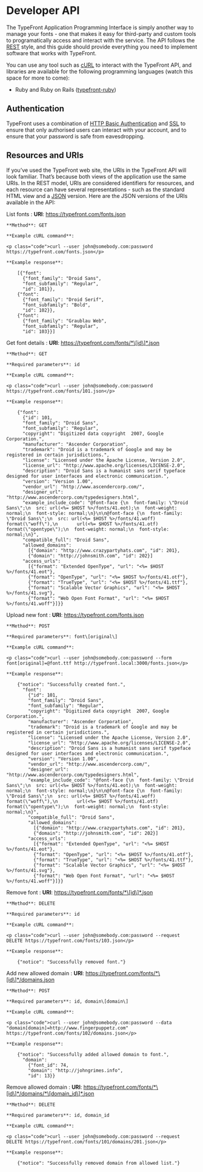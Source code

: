 # Developer API

The TypeFront Application Programming Interface is simply another way to
manage your fonts - one that makes it easy for third-party and custom
tools to programatically access and interact with the service.  The API
follows the [REST][rest] style, and this guide should provide everything
you need to implement software that works with TypeFront.

You can use any tool such as [cURL][curl] to interact with the TypeFront
API, and libraries are available for the following programming languages
(watch this space for more to come):

* Ruby and Ruby on Rails ([typefront-ruby][typefront-ruby])

## Authentication

TypeFront uses a combination of [HTTP Basic Authentication][basic-auth]
and [SSL][ssl] to ensure that only authorised users can interact with
your account, and to ensure that your password is safe from
eavesdropping.

## Resources and URIs

If you’ve used the TypeFront web site, the URIs in the TypeFront API
will look familiar. That’s because both views of the application use the
same URIs. In the REST model, URIs are considered identifiers for
resources, and each resource can have several representations - such as
the standard HTML view and a [JSON][json] version. Here are the JSON
versions of the URIs available in the API:

List fonts
:   **URI**: https://typefront.com/fonts.json

    **Method**: GET
  
    **Example cURL command**:

    <p class="code">curl --user john@somebody.com:password https://typefront.com/fonts.json</p>

    **Example response**:

        [{"font": 
          {"font_family": "Droid Sans", 
          "font_subfamily": "Regular", 
          "id": 101}}, 
        {"font": 
          {"font_family": "Droid Serif", 
          "font_subfamily": "Bold", 
          "id": 102}}, 
        {"font": 
          {"font_family": "Graublau Web", 
          "font_subfamily": "Regular", 
          "id": 103}}]

Get font details
:   **URI**: https://typefront.com/fonts/*\[id\]*.json

    **Method**: GET

    **Required parameters**: id
  
    **Example cURL command**:

    <p class="code">curl --user john@somebody.com:password https://typefront.com/fonts/101.json</p>

    **Example response**:

        {"font": 
          {"id": 101,
          "font_family": "Droid Sans", 
          "font_subfamily": "Regular",
          "copyright": "Digitized data copyright  2007, Google Corporation.", 
          "manufacturer": "Ascender Corporation", 
          "trademark": "Droid is a trademark of Google and may be registered in certain jurisdictions.", 
          "license": "Licensed under the Apache License, Version 2.0",
          "license_url": "http://www.apache.org/licenses/LICENSE-2.0", 
          "description": "Droid Sans is a humanist sans serif typeface designed for user interfaces and electronic communication.", 
          "version": "Version 1.00", 
          "vendor_url": "http://www.ascendercorp.com/",
          "designer_url": "http://www.ascendercorp.com/typedesigners.html", 
          "example_include_code": "@font-face {\n  font-family: \"Droid Sans\";\n  src: url(<%= $HOST %>/fonts/41.eot);\n  font-weight: normal;\n  font-style: normal;\n}\n\n@font-face {\n  font-family: \"Droid Sans\";\n  src: url(<%= $HOST %>/fonts/41.woff) format(\"woff\"),\n       url(<%= $HOST %>/fonts/41.otf) format(\"opentype\");\n  font-weight: normal;\n  font-style: normal;\n}", 
          "compatible_full": "Droid Sans",
          "allowed_domains": 
            [{"domain": "http://www.crazypartyhats.com", "id": 201}, 
            {"domain": "http://johnsmith.com", "id": 202}]
          "access_urls": 
            [{"format": "Extended OpenType", "url": "<%= $HOST %>/fonts/41.eot"}, 
            {"format": "OpenType", "url": "<%= $HOST %>/fonts/41.otf"}, 
            {"format": "TrueType", "url": "<%= $HOST %>/fonts/41.ttf"}, 
            {"format": "Scalable Vector Graphics", "url": "<%= $HOST %>/fonts/41.svg"}, 
            {"format": "Web Open Font Format", "url": "<%= $HOST %>/fonts/41.woff"}]}}

Upload new font
:   **URI**: https://typefront.com/fonts.json

    **Method**: POST

    **Required parameters**: font\[original\]
  
    **Example cURL command**:

    <p class="code">curl --user john@somebody.com:password --form font[original]=@font.ttf http://typefront.local:3000/fonts.json</p>

    **Example response**:

        {"notice": "Successfully created font.",
          "font": 
            {"id": 101,
            "font_family": "Droid Sans", 
            "font_subfamily": "Regular",
            "copyright": "Digitized data copyright  2007, Google Corporation.", 
            "manufacturer": "Ascender Corporation", 
            "trademark": "Droid is a trademark of Google and may be registered in certain jurisdictions.", 
            "license": "Licensed under the Apache License, Version 2.0",
            "license_url": "http://www.apache.org/licenses/LICENSE-2.0", 
            "description": "Droid Sans is a humanist sans serif typeface designed for user interfaces and electronic communication.", 
            "version": "Version 1.00", 
            "vendor_url": "http://www.ascendercorp.com/",
            "designer_url": "http://www.ascendercorp.com/typedesigners.html", 
            "example_include_code": "@font-face {\n  font-family: \"Droid Sans\";\n  src: url(<%= $HOST %>/fonts/41.eot);\n  font-weight: normal;\n  font-style: normal;\n}\n\n@font-face {\n  font-family: \"Droid Sans\";\n  src: url(<%= $HOST %>/fonts/41.woff) format(\"woff\"),\n       url(<%= $HOST %>/fonts/41.otf) format(\"opentype\");\n  font-weight: normal;\n  font-style: normal;\n}", 
            "compatible_full": "Droid Sans",
            "allowed_domains": 
              [{"domain": "http://www.crazypartyhats.com", "id": 201}, 
              {"domain": "http://johnsmith.com", "id": 202}]
            "access_urls": 
              [{"format": "Extended OpenType", "url": "<%= $HOST %>/fonts/41.eot"}, 
              {"format": "OpenType", "url": "<%= $HOST %>/fonts/41.otf"}, 
              {"format": "TrueType", "url": "<%= $HOST %>/fonts/41.ttf"}, 
              {"format": "Scalable Vector Graphics", "url": "<%= $HOST %>/fonts/41.svg"}, 
              {"format": "Web Open Font Format", "url": "<%= $HOST %>/fonts/41.woff"}]}}

Remove font
:   **URI**: https://typefront.com/fonts/*\[id\]*.json

    **Method**: DELETE

    **Required parameters**: id
  
    **Example cURL command**:

    <p class="code">curl --user john@somebody.com:password --request DELETE https://typefront.com/fonts/103.json</p>

    **Example response**:

        {"notice": "Successfully removed font."}

Add new allowed domain
:   **URI**: https://typefront.com/fonts/*\[id\]*/domains.json

    **Method**: POST

    **Required parameters**: id, domain\[domain\]
  
    **Example cURL command**:

    <p class="code">curl --user john@somebody.com:password --data "domain[domain]=http://www.fingerpuppetz.com" https://typefront.com/fonts/102/domains.json</p>

    **Example response**:

        {"notice": "Successfully added allowed domain to font.", 
          "domain": 
            {"font_id": 74, 
            "domain": "http://johngrimes.info", 
            "id": 13}}

Remove allowed domain
:   **URI**: https://typefront.com/fonts/*\[id\]*/domains/*\[domain_id\]*.json

    **Method**: DELETE

    **Required parameters**: id, domain_id
  
    **Example cURL command**:

    <p class="code">curl --user john@somebody.com:password --request DELETE https://typefront.com/fonts/101/domains/201.json</p>

    **Example response**:

        {"notice": "Successfully removed domain from allowed list."}

[rest]: http://en.wikipedia.org/wiki/Representational_State_Transfer
[curl]: http://curl.haxx.se/
[typefront-ruby]: http://github.com/smallspark/typefront-ruby
[basic-auth]: http://en.wikipedia.org/wiki/Basic_access_authentication
[ssl]: http://en.wikipedia.org/wiki/Transport_Layer_Security
[json]: http://en.wikipedia.org/wiki/JSON
